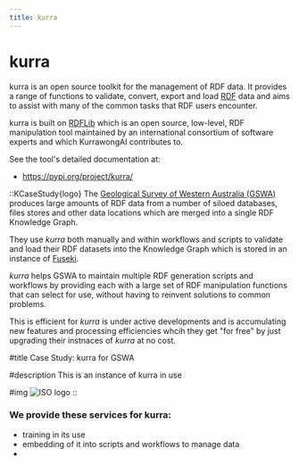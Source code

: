 ```yaml
---
title: kurra
---
```

# kurra

kurra is an open source toolkit for the management of RDF data. It provides a range of functions to validate, convert, export and load [RDF](https://en.wikipedia.org/wiki/Resource_Description_Framework) data and aims to assist with many of the common tasks that RDF users encounter.

kurra is built on [RDFLib](https://rdflib.dev) which is an open source, low-level, RDF manipulation tool maintained by an international consortium of software experts and which KurrawongAI contributes to.

See the tool's detailed documentation at:

* <https://pypi.org/project/kurra/>

::KCaseStudy{logo}
The [Geological Survey of Western Australia (GSWA)](https://www.wa.gov.au/organisation/department-of-mines-petroleum-and-exploration/geological-survey-of-western-australia) produces large amounts of RDF data from a number of siloed databases, files stores and other data locations which are merged into a single RDF Knowledge Graph. 

They use _kurra_ both manually and within workflows and scripts to validate and load their RDF datasets into the Knowledge Graph which is stored in an instance of [Fuseki](/products/fuseki).

_kurra_ helps GSWA to maintain multiple RDF generation scripts and workflows by providing each with a large set of RDF manipulation functions that can select for use, without having to reinvent solutions to common problems.

This is efficient for _kurra_ is under active developments and is accumulating new features and processing efficiencies whcih they get "for free" by just upgrading their instnaces of _kurra_ at no cost.

#title
Case Study: kurra for GSWA

#description
This is an instance of kurra in use

#img
![ISO logo](/img/logo-iso.png)
::


### We provide these services for kurra:

* training in its use
* embedding of it into scripts and workflows to manage data
* 
